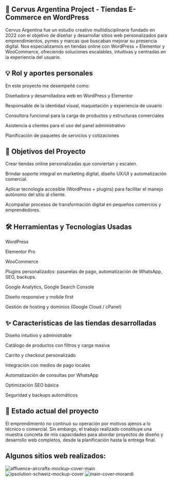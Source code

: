 ## 🦌 Cervus Argentina Project - Tiendas E-Commerce en WordPress
Cervus Argentina fue un estudio creativo multidisciplinario fundado en 2022 con el objetivo de diseñar y desarrollar sitios web personalizados para emprendimientos, pymes y marcas que buscaban mejorar su presencia digital. Nos especializamos en tiendas online con WordPress + Elementor y WooCommerce, ofreciendo soluciones escalables, intuitivas y centradas en la experiencia del usuario.


## 💡 Rol y aportes personales
En este proyecto me desempeñé como:

Diseñadora y desarrolladora web en WordPress y Elementor

Responsable de la identidad visual, maquetación y experiencia de usuario

Consultora funcional para la carga de productos y estructuras comerciales

Asistencia a clientes para el uso del panel administrativo

Planificación de paquetes de servicios y cotizaciones


## 🚀 Objetivos del Proyecto
Crear tiendas online personalizadas que conviertan y escalen.

Brindar soporte integral en marketing digital, diseño UX/UI y automatización comercial.

Aplicar tecnología accesible (WordPress + plugins) para facilitar el manejo autónomo del sitio al cliente.

Acompañar procesos de transformación digital en pequeños comercios y emprendedores.

## 🛠️ Herramientas y Tecnologías Usadas
WordPress

Elementor Pro

WooCommerce

Plugins personalizados: pasarelas de pago, automatización de WhatsApp, SEO, backups.

Google Analytics, Google Search Console

Diseño responsive y mobile first

Gestión de hosting y dominios (Google Cloud / cPanel)

## ✨ Características de las tiendas desarrolladas
Diseño intuitivo y administrable

Catálogo de productos con filtros y carga masiva

Carrito y checkout personalizado

Integración con medios de pago locales

Automatización de consultas por WhatsApp

Optimización SEO básica

Seguridad y backups automáticos


## 📌 Estado actual del proyecto
El emprendimiento no continuó su operación por motivos ajenos a lo técnico o comercial. Sin embargo, el trabajo realizado constituye una muestra concreta de mis capacidades para abordar proyectos de diseño y desarrollo web completos, desde la planificación hasta la entrega final.



## Algunos sitios web realizados:
![affluence-aircrafts-mockup-cover-main](https://user-images.githubusercontent.com/83841663/165649667-4d0e682b-38e2-489d-bd89-7db619cc7fd1.png)
![ipsolution-schweiz-mockup-cover](https://user-images.githubusercontent.com/83841663/165649691-22179adc-d577-4f5a-93cd-79c55e3a51f2.png)
![main-cover-morandi](https://user-images.githubusercontent.com/83841663/165649695-12ebf510-08b9-4b5c-984a-d888de812998.png)
